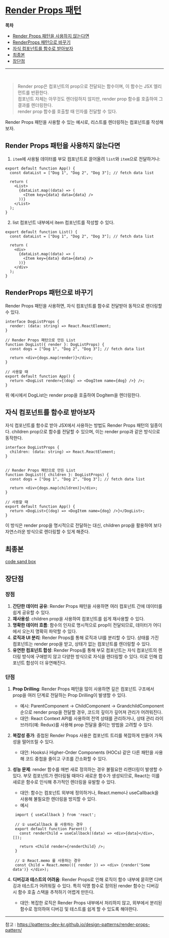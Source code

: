 # [Render Props 패턴](https://velog.io/@iberis/Render-Props-패턴-1me39t71)

**목차**
- [Render Props 패턴을 사용하지 않는다면](#Render-Props-패턴을-사용하지-않는다면)
- [RenderProps 패턴으로 바꾸기](#RenderProps-패턴으로-바꾸기)
- [자식 컴포넌트를 함수로 받아보자](#자식-컴포넌트를-함수로-받아보자)
- [최종본](#최종본)
- [장단점](#장단점)
-----
<br />

>  Render prop은 컴포넌트의 prop으로 전달되는 함수이며, 이 함수는 JSX 엘리먼트를 반환한다.\
컴포넌트 자체는 아무것도 렌더링하지 않지만, render prop 함수를 호출하여 그 결과를 렌더링한다.\
render prop 함수를 호출할 때 인자를 전달할 수 있다.


Render Props 패턴을 사용할 수 있는 예시로, 리스트를 렌더링하는 컴포넌트를 작성해 보자.

## Render Props 패턴을 사용하지 않는다면


1. `item`에 사용될 데이터를 부모 컴포넌트로 끌어올려 `list`와 `item`으로 전달하거나:

```tsx
export default function App() {
  const dataList = ["Dog 1", "Dog 2", "Dog 3"]; // fetch data list
  
  return (
    <List>
      {dataList.map((data) => (
        <Item key={data} data={data} />
      ))}
    </List>
  );
}
```

2. list 컴포넌트 내부에서 item 컴포넌트를 작성할 수 있다.

```tsx
export default function List() { 
  const dataList = ["Dog 1", "Dog 2", "Dog 3"]; // fetch data list
  
  return (
    <div>
      {dataList.map((data) => (
        <Item key={data} data={data} />
      ))}
    </div>
  );
}
```

## RenderProps 패턴으로 바꾸기

Render Props 패턴을 사용하면, 자식 컴포넌트를 함수로 전달받아 동적으로 렌더링할 수 있다.

```tsx
interface DogListProps {
  render: (data: string) => React.ReactElement;
}

// Render Props 패턴으로 만든 List
function DogList({ render }: DogListProps) {
  const dogs = ["Dog 1", "Dog 2", "Dog 3"]; // fetch data list
  
  return <div>{dogs.map(render)}</div>;
}

// 사용할 때
export default function App() {
  return <DogList render={(dog) => <DogItem name={dog} />} />;
}
```

위 예시에서 DogList는 render prop을 호출하여 DogItem을 렌더링한다.

## 자식 컴포넌트를 함수로 받아보자

자식 컴포넌트를 함수로 받아 JSX에서 사용하는 방법도 Render Props 패턴의 일종이다. children prop으로 함수를 전달할 수 있으며, 이는 render prop과 같은 방식으로 동작한다.

```tsx
interface DogListProps {
  children: (data: string) => React.ReactElement;
}


// Render Props 패턴으로 만든 List
function DogList({ children }: DogListProps) {
  const dogs = ["Dog 1", "Dog 2", "Dog 3"]; // fetch data list
  
  return <div>{dogs.map(children)}</div>;
}

// 사용할 때
export default function App() {
  return <DogList>{(dog) => <DogItem name={dog} />}</DogList>;
}
```

이 방식은 render prop을 명시적으로 전달하는 대신, children prop을 활용하여 보다 자연스러운 방식으로 렌더링할 수 있게 해준다.

## 최종본

[code sand box](https://codesandbox.io/p/sandbox/render-props-patterns-c4f9dt?from-embed=)


## 장단점

### 장점
1. **간단한 데이터 공유**: Render Props 패턴을 사용하면 여러 컴포넌트 간에 데이터를 쉽게 공유할 수 있다.
2. **재사용성**: children prop을 사용하여 컴포넌트를 쉽게 재사용할 수 있다.
3. **명확한 데이터 흐름**: 함수의 인자로 명시적으로 prop이 전달되므로, 데이터가 어디에서 오는지 명확히 파악할 수 있다.
4. **로직과 UI 분리**: Render Props를 통해 로직과 UI를 분리할 수 있다. 상태를 가진 컴포넌트는 render prop을 받고, 상태가 없는 컴포넌트를 렌더링할 수 있다.
5. **유연한 컴포넌트 합성**: Render Props를 통해 부모 컴포넌트는 자식 컴포넌트의 렌더링 방식에 구애받지 않고 다양한 방식으로 자식을 렌더링할 수 있다. 이로 인해 컴포넌트 합성이 더 유연해진다.

### 단점
1. **Prop Drilling**: Render Props 패턴을 많이 사용하면 깊은 컴포넌트 구조에서 prop을 여러 단계로 전달하는 Prop Drilling이 발생할 수 있다.
	- 예시: ParentComponent -> ChildComponent -> GrandchildComponent 순으로 render prop을 전달할 경우, 코드의 깊이가 깊어져 관리가 어려워진다.
	- 대안: React Context API를 사용하여 전역 상태를 관리하거나, 상태 관리 라이브러리(예: Redux)를 사용해 prop 전달을 줄이는 방법을 고려할 수 있다.
2. **복잡성 증가**: 중첩된 Render Props 사용은 컴포넌트 트리를 복잡하게 만들어 가독성을 떨어뜨릴 수 있다.
	- 대안: Hooks나 Higher-Order Components (HOCs) 같은 다른 패턴을 사용해 코드 중첩을 줄이고 구조를 간소화할 수 있다.
3. **성능 문제**: render 함수를 매번 새로 정의하는 경우 불필요한 리렌더링이 발생할 수 있다. 부모 컴포넌트가 렌더링될 때마다 새로운 함수가 생성되므로, React는 이를 새로운 함수로 인식해 추가적인 렌더링을 유발할 수 있다.
    - 대안: 함수는 컴포넌트 외부에 정의하거나, React.memo나 useCallback을 사용해 불필요한 렌더링을 방지할 수 있다.
	- 예시 
   ```tsx
    import { useCallback } from 'react';
	
    // ① useCallback 을 사용하는 경우
    export default function Parent() {
      const renderChild = useCallback((data) => <div>{data}</div>, []);

      return <Child render={renderChild} />;
    }
    
    // ② React.memo 를 사용하는 경우
    const Child = React.memo(({ render }) => <div> {render('Some data')} </div>);
   ```

4. **디버깅과 테스트의 어려움**: Render Props로 인해 로직이 함수 내부에 묻히면 디버깅과 테스트가 어려워질 수 있다. 특히 익명 함수로 정의된 render 함수는 디버깅 시 함수 호출 스택을 추적하기 어렵게 만든다.
	- 대안: 복잡한 로직은 Render Props 내부에서 처리하지 않고, 외부에서 분리된 함수로 정의하여 디버깅 및 테스트를 쉽게 할 수 있도록 해야한다.

----
참고 : https://patterns-dev-kr.github.io/design-patterns/render-props-pattern/
